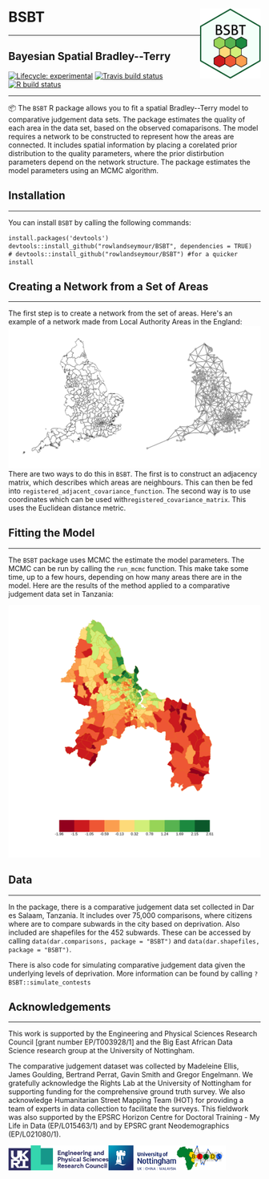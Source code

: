 # BSBT <img src='man/figures/logo.png' align="right" height="140px" />
----
## Bayesian Spatial Bradley--Terry
<!-- badges: start -->
[![Lifecycle:
experimental](https://img.shields.io/badge/lifecycle-experimental-orange.svg)](https://www.tidyverse.org/lifecycle/#experimental)
[![Travis build status](https://travis-ci.com/rowlandseymour/BSBT.svg?branch=master)](https://travis-ci.com/rowlandseymour/BSBT)
[![R build status](https://github.com/rowlandseymour/BSBT/workflows/R-CMD-check/badge.svg)](https://github.com/rowlandseymour/BSBT/actions)
<!-- badges: end -->
----
📦 The `BSBT` R package allows you to fit a spatial Bradley--Terry model to comparative judgement data sets. The package estimates the quality of each area in the data set, based on the observed comaparisons. The model requires a network to be constructed to represent how the areas are connected. It includes spatial information by placing a corelated prior distribution to the quality parameters, where the prior distirbution parameters depend on  the network structure. The package estimates the model parameters using an MCMC algorithm. 

## Installation
----
You can install `BSBT` by calling the following commands:
```{r}
install.packages('devtools')
devtools::install_github("rowlandseymour/BSBT", dependencies = TRUE)
# devtools::install_github("rowlandseymour/BSBT") #for a quicker install
```

## Creating a Network from a Set of Areas
----
The first step is to create a network from the set of areas. Here's an example of a network made from Local Authority Areas in the England:
![England Map and Network (BSBT)](man/figures/england_network.png?raw=true)
 There are two ways to do this in `BSBT`. The first is to construct an adjacency matrix, which describes which areas are neighbours. This can then be fed into `registered_adjacent_covariance_function`. The second way is to use coordinates which can be used with`registered_covariance_matrix`. This uses the Euclidean distance metric.


## Fitting the Model
----
The `BSBT` package uses MCMC the estimate the model parameters. The MCMC can be run by calling the `run_mcmc` function. This make take some time, up to a few hours, depending on how many areas there are in the model. Here are the results of the method applied to a comparative judgement data set in Tanzania:

![Deprivation in Dar es Salaam, Tanzania (BSBT)](man/figures/dar_results.png?raw=true)


## Data
----
In the package, there is a comparative judgement data set collected in Dar es Salaam, Tanzania. It includes over 75,000 comparisons, where citizens where are to compare subwards in the city based on deprivation. Also included are shapefiles for the 452 subwards. These can be accessed by calling `data(dar.comparisons, package = "BSBT")` and `data(dar.shapefiles, package = "BSBT")`.

There is also code for simulating comparative judgement data given the underlying levels of deprivation. More information can be found by calling `?BSBT::simulate_contests`

## Acknowledgements
----
This work is supported by the Engineering and Physical Sciences Research Council [grant number EP/T003928/1] and the Big East African Data Science research group at the University of Nottingham.

The comparative judgement dataset was collected by Madeleine Ellis, James Goulding, Bertrand Perrat, Gavin Smith and Gregor Engelmann. We gratefully acknowledge the Rights Lab at the University of Nottingham for supporting funding for the comprehensive ground truth survey. We also acknowledge Humanitarian Street Mapping Team (HOT) for providing a team of experts in data collection to facilitate the surveys. This fieldwork was also supported by the EPSRC Horizon Centre for Doctoral Training - My Life in Data (EP/L015463/1) and by EPSRC grant Neodemographics (EP/L021080/1).


<img src='man/figures/EPSRC.png' align="left" height="50px" /> <img src='man/figures/uon.png' align="left" height="50px" /><img src='man/figures/Beads.jpg' align="left" height="50px" />


